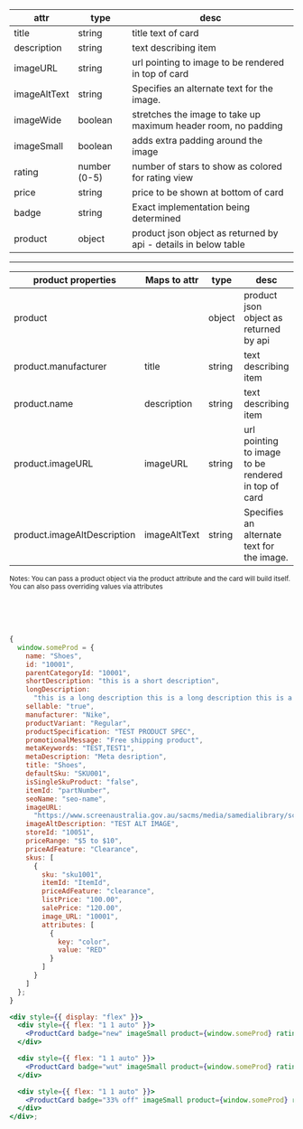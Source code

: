 | attr         | type         | desc                                                            |
| ------------ | ------------ | --------------------------------------------------------------- |
| title        | string       | title text of card                                              |
| description  | string       | text describing item                                            |
| imageURL     | string       | url pointing to image to be rendered in top of card             |
| imageAltText | string       | Specifies an alternate text for the image.                      |
| imageWide    | boolean      | stretches the image to take up maximum header room, no padding  |
| imageSmall   | boolean      | adds extra padding around the image                             |
| rating       | number (0-5) | number of stars to show as colored for rating view              |
| price        | string       | price to be shown at bottom of card                             |
| badge        | string       | Exact implementation being determined                           |
| product      | object       | product json object as returned by api - details in below table |

<hr/>

| product properties          | Maps to attr | type   | desc                                                |
| --------------------------- | ------------ | ------ | --------------------------------------------------- |
| product                     |              | object | product json object as returned by api              |
| product.manufacturer        | title        | string | text describing item                                |
| product.name                | description  | string | text describing item                                |
| product.imageURL            | imageURL     | string | url pointing to image to be rendered in top of card |
| product.imageAltDescription | imageAltText | string | Specifies an alternate text for the image.          |

<sub>
Notes: You can pass a product object via the product attribute and the card will build itself. You can also pass overriding values via attributes
</sub>

<br><br><br>

```jsx
{
  window.someProd = {
    name: "Shoes",
    id: "10001",
    parentCategoryId: "10001",
    shortDescription: "this is a short description",
    longDescription:
      "this is a long description this is a long description this is a long description this is a long description this is a long description ",
    sellable: "true",
    manufacturer: "Nike",
    productVariant: "Regular",
    productSpecification: "TEST PRODUCT SPEC",
    promotionalMessage: "Free shipping product",
    metaKeywords: "TEST,TEST1",
    metaDescription: "Meta desription",
    title: "Shoes",
    defaultSku: "SKU001",
    isSingleSkuProduct: "false",
    itemId: "partNumber",
    seoName: "seo-name",
    imageURL:
      "https://www.screenaustralia.gov.au/sacms/media/samedialibrary/screenguide/titles/tid33797-mountain/tid33797-web/tid33797-mountain-001-hero.jpg",
    imageAltDescription: "TEST ALT IMAGE",
    storeId: "10051",
    priceRange: "$5 to $10",
    priceAdFeature: "Clearance",
    skus: [
      {
        sku: "sku1001",
        itemId: "ItemId",
        priceAdFeature: "clearance",
        listPrice: "100.00",
        salePrice: "120.00",
        image_URL: "10001",
        attributes: [
          {
            key: "color",
            value: "RED"
          }
        ]
      }
    ]
  };
}

<div style={{ display: "flex" }}>
  <div style={{ flex: "1 1 auto" }}>
    <ProductCard badge="new" imageSmall product={window.someProd} rating={4} price={"12.99"} />
  </div>

  <div style={{ flex: "1 1 auto" }}>
    <ProductCard badge="wut" imageSmall product={window.someProd} rating={4} price={"79.99"} />
  </div>

  <div style={{ flex: "1 1 auto" }}>
    <ProductCard badge="33% off" imageSmall product={window.someProd} rating={4} price={"39.99"} />
  </div>
</div>;
```
